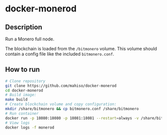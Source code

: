 
# docker-monerod

## Description

Run a Monero full node.

The blockchain is loaded from the `/bitmonero` volume. This volume should contain a config file like the included `bitmonero.conf`.

## How to run

```sh
# Clone repository
git clone https://github.com/mahiso/docker-monerod
cd docker-monerod
# Build image:
make build
# Create blockchain volume and copy configuration:
mkdir /share/bitmonero && cp bitmonero.conf /share/bitmonero
# Run container
docker run -p 18080:18080 -p 18081:18081 --restart=always -v /share/bitmonero:/bitmonero --name=monerod -td m3h7/monerod
# View logs
docker logs -f monerod
```
